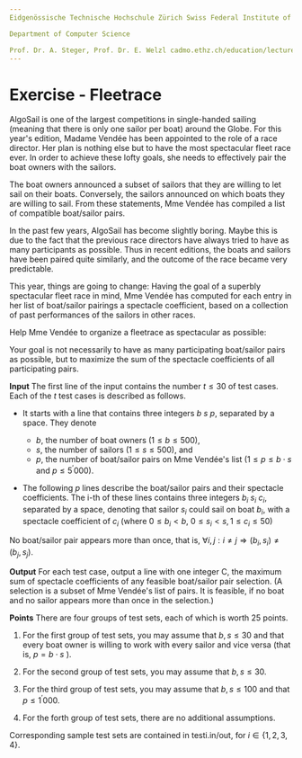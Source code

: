 ```yaml
---
Eidgenössische Technische Hochschule Zürich Swiss Federal Institute of Technology Zurich Algorithms Lab HS22

Department of Computer Science

Prof. Dr. A. Steger, Prof. Dr. E. Welzl cadmo.ethz.ch/education/lectures/HS22/algolab
---
```


# Exercise - Fleetrace

AlgoSail is one of the largest competitions in single-handed sailing (meaning that there is only one sailor per boat) around the Globe. For this year's edition, Madame Vendée has been appointed to the role of a race director. Her plan is nothing else but to have the most spectacular fleet race ever. In order to achieve these lofty goals, she needs to effectively pair the boat owners with the sailors.

The boat owners announced a subset of sailors that they are willing to let sail on their boats. Conversely, the sailors announced on which boats they are willing to sail. From these statements, Mme Vendée has compiled a list of compatible boat/sailor pairs.

In the past few years, AlgoSail has become slightly boring. Maybe this is due to the fact that the previous race directors have always tried to have as many participants as possible. Thus in recent editions, the boats and sailors have been paired quite similarly, and the outcome of the race became very predictable.

This year, things are going to change: Having the goal of a superbly spectacular fleet race in mind, Mme Vendée has computed for each entry in her list of boat/sailor pairings a spectacle coefficient, based on a collection of past performances of the sailors in other races.

Help Mme Vendée to organize a fleetrace as spectacular as possible:

Your goal is not necessarily to have as many participating boat/sailor pairs as possible, but to maximize the sum of the spectacle coefficients of all participating pairs.

**Input** The first line of the input contains the number $t \leqslant 30$ of test cases. Each of the $t$ test cases is described as follows.

- It starts with a line that contains three integers $b\ s\ p$, separated by a space. They denote
  - $b$, the number of boat owners $(1 \leqslant b \leqslant 500)$,
  - $s$, the number of sailors $(1 \leqslant s \leqslant 500)$, and
  - $p$, the number of boat/sailor pairs on Mme Vendée's list $\left(1 \leqslant p \leqslant b \cdot s\right.$ and $\left.p \leqslant 5^{\prime} 000\right)$.


- The following $p$ lines describe the boat/sailor pairs and their spectacle coefficients. The i-th of these lines contains three integers $b_{i}\ s_{i}\ c_{i}$, separated by a space, denoting that sailor $s_{i}$ could sail on boat $b_{i}$, with a spectacle coefficient of $c_{i}$ (where $0 \leqslant b_{i}<b$, $\left.0 \leqslant s_{i}<s, 1 \leqslant c_{i} \leqslant 50\right)$

No boat/sailor pair appears more than once, that is, $\forall i, j: i \neq j \Rightarrow\left(b_{i}, s_{i}\right) \neq\left(b_{j}, s_{j}\right)$.

**Output** For each test case, output a line with one integer $\mathrm{C}$, the maximum sum of spectacle coefficients of any feasible boat/sailor pair selection. (A selection is a subset of Mme Vendée's list of pairs. It is feasible, if no boat and no sailor appears more than once in the selection.)

**Points** There are four groups of test sets, each of which is worth 25 points.

1. For the first group of test sets, you may assume that $b, s \leqslant 30$ and that every boat owner is willing to work with every sailor and vice versa (that is, $p=b \cdot s$ ).

2. For the second group of test sets, you may assume that $b, s \leqslant 30$.

3. For the third group of test sets, you may assume that $b, s \leqslant 100$ and that $p \leqslant 1^{\prime} 000$.

4. For the forth group of test sets, there are no additional assumptions.

Corresponding sample test sets are contained in testi.in/out, for $i \in\{1,2,3,4\}$.
